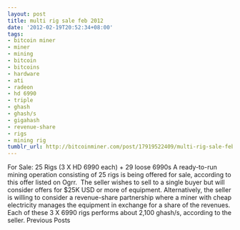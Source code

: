 ```yaml
---
layout: post
title: multi rig sale feb 2012
date: '2012-02-19T20:52:34+08:00'
tags:
- bitcoin miner
- miner
- mining
- bitcoin
- bitcoins
- hardware
- ati
- radeon
- hd 6990
- triple
- ghash
- ghash/s
- gigahash
- revenue-share
- rigs
- mining rig
tumblr_url: http://bitcoinminer.com/post/17919522409/multi-rig-sale-feb-2012
---
```

For Sale: 25 Rigs (3 X HD 6990 each) + 29 loose 6990s
A ready-to-run mining operation consisting of 25 rigs is being offered for sale, according to this offer listed on Ogrr.  The seller wishes to sell to a single buyer but will consider offers for $25K USD or more of equipment.
Alternatively, the seller is willing to consider a revenue-share partnership where a miner with cheap electricity manages the equipment in exchange for a share of the revenues.
Each of these 3 X 6990 rigs performs about 2,100 ghash/s, according to the seller.
Previous Posts
